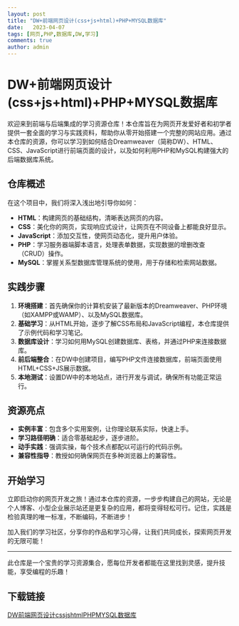 ```yaml
---
layout: post
title: "DW+前端网页设计(css+js+html)+PHP+MYSQL数据库"
date:   2023-04-07
tags: [网页,PHP,数据库,DW,学习]
comments: true
author: admin
---
```

# DW+前端网页设计(css+js+html)+PHP+MYSQL数据库

欢迎来到前端与后端集成的学习资源仓库！本仓库旨在为网页开发爱好者和初学者提供一套全面的学习与实践资料，帮助你从零开始搭建一个完整的网站应用。通过本仓库的资源，你可以学习到如何结合Dreamweaver（简称DW）、HTML、CSS、JavaScript进行前端页面的设计，以及如何利用PHP和MySQL构建强大的后端数据库系统。

## 仓库概述

在这个项目中，我们将深入浅出地引导你如何：

- **HTML**：构建网页的基础结构，清晰表达网页的内容。
- **CSS**：美化你的网页，实现响应式设计，让网页在不同设备上都能良好显示。
- **JavaScript**：添加交互性，使网页动态化，提升用户体验。
- **PHP**：学习服务器端脚本语言，处理表单数据，实现数据的增删改查（CRUD）操作。
- **MySQL**：掌握关系型数据库管理系统的使用，用于存储和检索网站数据。

## 实践步骤

1. **环境搭建**：首先确保你的计算机安装了最新版本的Dreamweaver、PHP环境（如XAMPP或WAMP）、以及MySQL数据库。
2. **基础学习**：从HTML开始，逐步了解CSS布局和JavaScript编程，本仓库提供了示例代码和学习笔记。
3. **数据库设计**：学习如何用MySQL创建数据库、表格，并通过PHP来连接数据库。
4. **前后端整合**：在DW中创建项目，编写PHP文件连接数据库，前端页面使用HTML+CSS+JS展示数据。
5. **本地测试**：设置DW中的本地站点，进行开发与调试，确保所有功能正常运行。

## 资源亮点

- **实例丰富**：包含多个实用案例，让你理论联系实际，快速上手。
- **学习路径明确**：适合零基础起步，逐步进阶。
- **动手实践**：强调实操，每个技术点都配以可运行的代码示例。
- **兼容性指导**：教授如何确保网页在多种浏览器上的兼容性。

## 开始学习

立即启动你的网页开发之旅！通过本仓库的资源，一步步构建自己的网站，无论是个人博客、小型企业展示站还是更复杂的应用，都将变得轻松可行。记住，实践是检验真理的唯一标准，不断编码，不断进步！

加入我们的学习社区，分享你的作品和学习心得，让我们共同成长，探索网页开发的无限可能！

---

此仓库是一个宝贵的学习资源集合，愿每位开发者都能在这里找到灵感，提升技能，享受编程的乐趣！

## 下载链接

[DW前端网页设计cssjshtmlPHPMYSQL数据库](https://pan.quark.cn/s/ce9f7ab2315d)